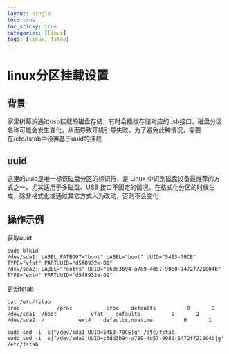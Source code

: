 ```yaml
---
layout: single
toc: true
toc_sticky: true
categories: [linux]
tags: [linux, fstab]
---
```



# linux分区挂载设置

## 背景
家里树莓派通过usb挂载的磁盘存储，有时会插拔存储对应的usb接口，磁盘分区名称可能会发生变化，从而导致开机引导失败，为了避免此种情况，需要在/etc/fstab中设置基于uuid的挂载

## uuid
这里的uuid是唯一标识磁盘分区的标识符，是 Linux 中识别磁盘设备最推荐的方式之一，尤其适用于多磁盘、USB 接口不固定的情况。在格式化分区的时候生成，除非格式化或通过其它方式人为改动，否则不会变化

## 操作示例
获取uuid
```
sudo blkid
/dev/sda1: LABEL_FATBOOT="boot" LABEL="boot" UUID="54E3-79CE" TYPE="vfat" PARTUUID="d5f8932e-01"
/dev/sda2: LABEL="rootfs" UUID="c6dd3b94-a789-4d57-9080-1472f721804b" TYPE="ext4" PARTUUID="d5f8932e-02"
```
更新fstab
```
cat /etc/fstab
proc            /proc           proc    defaults          0       0
/dev/sda1  /boot           vfat    defaults          0       2
/dev/sda2  /           ext4    defaults,noatime          0       1

sudo sed -i 's|^/dev/sda1|UUID=54E3-79CE|g' /etc/fstab
sudo sed -i 's|^/dev/sda2|UUID=c6dd3b94-a789-4d57-9080-1472f721804b|g' /etc/fstab
```






